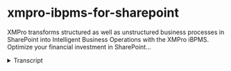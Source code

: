 # xmpro-ibpms-for-sharepoint
<!-- embeded video removed -->



XMPro transforms structured as well as unstructured business processes in SharePoint into Intelligent Business Operations with the XMPro iBPMS. Optimize your financial investment in SharePoint...
<details>
<summary>Transcript</summary>XMPro transforms structured as well as unstructured business processes in SharePoint into Intelligent Business Operations with the XMPro iBPMS. Optimize your financial investment in SharePoint...
let's get started good morning everybody

welcome to another XM Pro webinar

today we are going to go through XM Pro

and bringing ibpms to SharePoint

um example brings ibos which is an

intelligent business operations Suite

which we see as a convergence of

business Process Management and bi if

you require any more information on us

contact us after this webinar our sales

team or our partners will be more than

happy to provide you with more details

on that

so what do we do we bring the Next

Generation business Process Management

which Gardner calls ibpms to SharePoint

which I'm going to take you through

today

so what are we going to cover today

we've got three objectives we're going

to go into the first one is intelligent

processes within SharePoint

what do we mean by intelligent processes

follow this up with some examples as

well

um how to upload a document to a

SharePoint document library and the last

one is using a SharePoint list as a data

source

so intelligent processes and SharePoint

the benefits of what we bring to the

table of bringing intelligent processes

into SharePoint

we've highlighted the three big ones

that we've found the first one is there

is no coding

you do not need to open Visual Studio or

any coding

platform to deploy these processes into

SharePoint

a SharePoint consultant or a business

analyst can configure these

they can configure the processes they

can configure the web Parts they can

configure the data lists that make up

the lookups that you're actually going

to be using within your processes

themselves

and the last one is the same process

information is available within

SharePoint within Outlook within the web

depending on your platform of choice for

your end users so you're not confined to

just your SharePoint environment you've

got the exact same process information

so you define it once

it's available on multiple interfaces

for your users to to work through

we're going to work through an example

of X and prone SharePoint and we're

going to touch on a few items

the first one is the standard web part

the task list

the process form how we render it in

SharePoint what it looks like what

components are available in it and

lastly how to configure

these web Parts within SharePoint

I'm going to leave the PowerPoint there

I'm just going to

bring across the web interface

this is not SharePoint for those of you

that are familiar with SharePoint this

is our web interface what I'm actually

going to do for my web interface

is creating your acquisition

and with this requisition we're actually

going to process it

push it through to the next step and

then we're going to access that perform

within SharePoint itself

so the first step we're going to do in

XM Pros web front-end the Second Step

from that point onwards is going to be

from within SharePoint itself

so we're just going to keep it very

basic

stock requisition within the it category

we just need to procure a new server

rack for

Cloud background infrastructure

let's attach a sample quote

the stock code

a description

the price we're requiring one

and we are going to submit that document

so what we're actually done here

is

if I switch to the

SharePoint interface

is triggered it from the X and pro

screen

and push that information through into

SharePoint itself

what you're looking at here for those

who use familiar with SharePoint is the

SharePoint 2010 installation

this will be your portal login

from your corporate environment

we've kept it very basic to what you're

looking at here what we've done is if I

open an XM Pro for shape one down the

bottom

it will load a basic web part page

and on that webpod page

it's waiting for your screens to catch

up there

and on the webpite page

you will see two web parts

you've got web parts

on the left and you have a web port on

the right

um

we've got a task list

that we've populated on the left

if I stop here for a minute

and we go back into the XM web interface

if I open up his to do task list and

open up the broadcasting

you'll see we have capture match Tuesday

brief capture promotional brief and

capture a Wacky Wednesday brief as well

if we move over to the SharePoint web

part I'll draw your attention to the top

we have capture a promotion brief and

mad Tuesday brief and a Wacky Wednesday

brief

so what we've actually got there

let's go back there

what we've actually got there is a

single data set of information you're

looking at the exact same process task

list which is available in our web

interface and is available in our

SharePoint interface

if I open up

any one of the tasks themselves you'll

see the exact same task available in

both interfaces as well

so all we've got is it looks like a very

busy screen and I'll walk you through

what we're actually looking at on the

screen here

so to keep it simple we've got two web

Parts on the screen you've got a web pod

Zone on the left and we've got a web pod

Zone on the right

if I move my mouse over the top you'll

see you've got your basic SharePoint

webpod functionality

this is

sharepoint's own functionality with

regards to web pod I can edit these web

parts and move them around if I edit

this Web Bot

you'll see I'm looking at a webpart page

with the various zones and I can drag

the web pods in as I'm looking at them

what you're looking at is one

configuration option we have for web

Parts there are multiple configuration

options depending on your needs and

requirements within an organization

um some organizations are quite happy

with how they're looking at it here you

can configure the amount of columns

you're looking at so if I scroll to the

right

what you're looking at there is the top

off of that is sharepoints configuration

options for a basic web pod what we've

actually done is at the bottom we've

introduced X and pro specific items to

that webpod as well so we've extended

the web part itself

if I go into the columns

you'll see at the moment I've got due

number and from ticked so I can

configure all of them on I can configure

all of them off depending on my needs

and my requirements

if I expand the list properties I can

allow sorting I can allow paging I can

allow grouping

so whatever your needs and requirements

are for lists within SharePoint process

list task list you can configure the web

Parts you can have multiple web Parts as

well you don't have to just have the two

web Parts we've got on the screen you

can have multiple on the screen each

serving a different purpose

if I cancel it

let's wait for the SharePoint

environment to cancel the um

web pod editing and we come back to the

form that we're looking at

so what we're looking at here is we've

got a list of tasks for a specific user

down the left as soon as he clicks on a

specific task it's going to open up the

task definition we've configured on the

right

in this instance it's a purchase

requisition

we've got an approval name his approval

limit requisition total and we have a

budget goal in the middle indicating his

current budget his actual he's committed

to and is requested which brings through

the the details down the bottom

from the person requesting

and the current user can put comments in

we can view the current process flow

diagram at the top as well

so what we're looking at here is a

budget graph within an approval form

what we've got along the right there are

the various routing

of the various routing options

as is categories for it

you'll see we have a tech approval along

the right

if I picked a category from the previous

step as maintenance I would get a

maintenance approval or if I picked it

for finance I'll get a finance approval

so you have Dynamic routing options

which appear on the right which are

context aware

they're aware of the information that's

captured on the screen

and they adapt themselves accordingly

what we're going to do here

is

this is our design environment

what we call the does XM designer this

is where we configure the processes once

to deploy them to the multiple platforms

if I double click the first approval

this is the same approval screen that

we've just looked at with the graph in

the middle

the budget graph asking for approval for

specific spend to specific category

if I drag the chart in

and we just go set up some properties

let's get rid of his caption

let's open up the chart

so what we've opened up here is what we

call our chart wizard which allows us to

build our in-flight analytics into

processes

I'm going to leave it as a bar chart

you've got appearance options you can

change its colors

you can change its styling options so

everything doesn't have to be the the X

and pro colors or orange all across the

board

it can handle multiple series as well

I'm going to call this month

and there's various other options down

the bottom here you've got full control

over how your charts get configured with

regards to where are their point labels

where they're chart titles if we're

going to diagram

because I've picked a bar chart I'd

actually like this chart to be rotated

it's going to make a lot more sense to

me rotated versus horizontal I've got

control over axis I want to give the

charter title as well

so let's call this spin to date

and I can click finish

if I go back to

our SharePoint form

and we refresh that form itself

what you'll see right at the bottom as

it was the last control I've added onto

the form will have a second chart that's

going to appear

pulling information now this chart can

pull its information from multitudes of

sources that can pull it from a sap

system

it can pull it from an oracle system it

can put it from a flat file system it

can pull it from a modern mainframe

system you can put it from a legacy

mainframe system

so if I scroll down

you'll see I have my current spend to

date

now

it's good having the two graphs I'd like

to move this chart up so that it

actually makes a lot more sense above my

budget goal

if I go back into the workspace itself

I'm just going to change the index

for the chart

once again if we refresh that form

you'll see we have spin to date which

now appearing above budget call so very

quickly

you can start creating in-flight

analytics and have it push through into

a SharePoint front-end we drag the chart

on

linked it to an existing data set

configured the various options on it and

surface it for the actual approval user

to have a look at

if I bring us back to the PowerPoint

so what we've just gone through is an

example of X and pro and SharePoint so

we've looked at a standard Web Bot we

saw an example with two web pods one on

the left one on the right the one on the

left being a task list

the one on the right being the actual

form render web pod

so task list is exactly the same task

list as any other X and pro interface

it's the exact same task as you look at

if you log into the web if you log into

Outlook

the process form we had a look at how

the form is rendered

we had a look at the information that

was being pulled through from that form

we added an extra chart onto the four

linked it to an existing data set which

brought a lot more

information to the user context

information to the user

and then lastly we looked at how to

configure

so how to configure a webpart firstly

exactly the same as you will configure

any other web part in SharePoint it's

got the same SharePoint webpod options

we've just extended them and added a few

extra at the bottom to control how the

lists display their information and how

the form displays this information we

also looked at how to configure our

in-flight Analytics

by creating a basic chart

linking it to an existing data set

and move the chart around on the actual

form

what we're going to look at next is

intelligence which is not found in

SharePoint

the first one we're going to cover is

what we call Process goals

um

foreign

discussions

the third one is next best actions

and finally the last one case files

so we're going to take each of these and

have a look at how is this intelligence

which is not currently in SharePoint

brought to SharePoint with X and Pros

ibos

offering

if I stop the PowerPoint there and let's

come back to

the XM Pro screen

once again it's exactly the same screen

we've just looked at

we've got the chart I'm going to leave

the chart on there for the rest of this

webinar

we've got the list on the left

standard webparts for both of them

what we're going to look at with regards

to the intelligence we bring to the

table is across the top

so the first one we've got is process

goals

a process goals allows you to visualize

and each work step to help guide your

business decisions

you configure these per process

and what it's doing is providing more

information

contextual information to the person who

needs to make the approval decisions

so in this example

we're working with the purchase

requisition so we have the current

budget versus actual we have our current

budget and the spend for last year

across the top

if I scroll right we have our actual

spend per department and we can have a

look at it is

quite a bit more than the finance and HR

combined

that gives me more information

to help make my decision

if I close the process goals

if I open up the history

what the history is showing is the

entire order Trail for the process

so every single step that we do is

auditable

every step that we capture

goes into a time and date stamp attached

to a user itself

if I scroll down

what you'll see there is we've got two

icons

the first icon indicates to me that it

was a specific task

so task one was to create a new

acquisition

what the second icon tells me is the

discussion was actually created linked

to that task

this brings us back to

if I just jump to the

PowerPoint once again this brings us

back to social process discussions

social discussions around a process now

this can be

a specific transaction

or this can be globally at process level

I'm not happy with the procurement

process it's taking too long or I'm not

happy with the step in the procurement

process is asking for too much

information I don't have available at

the time

in the current example

we actually have a process

discussion which is attached to a

transaction

you can drill all the way down into that

and

it will bring the information back

specific to that transaction itself

so if I scroll a bit further down what

are the specifications we are looking

for for the server or looking at for the

server

so very quickly

you can start getting a social

collaboration around a specific

transaction if there is more information

that you need from a specific individual

it also allows you to start working out

the social influences in the process you

may have a process which spans across

your organization

it goes through five levels of approval

but actually it's going through eight

levels of approval two other levels or

three other levels are going through

email a phone call and instant message

or some other mechanism which is not

being captured

if we go to the discuss at the top

what we've got here this is where we

actually capture the discussions

and Link them to a specific task

or link them to a

Global holistic level of a process

so I can pick a procurement purchase

requisition and I can capture a message

I think this process is taking too long

they're too many steps in it

or if it's a customer onboarding process

I think we need to revamp take it from a

structured process to unstructured I

cannot get to the steps in time even

though I know more information about the

user itself

I can discuss it with a particular user

or I can leave it open to everyone

that's got access to that actual

process itself

and lastly

next best

what next best

does

is it has a look at predictive as well

as history

and works out what is the next step

you should take

it's not going to force you to take the

step it's just offering up the options

for you to take the step

so we've got process goals

which are giving you more information

with regards to your kpis

so how are you tracking budget versus

actual

how are you tracking per Department

next best action is saying

for this given

process

we've had 145 approvals we've had 38

technical approvals and we've had 17

declines it's not going to force you to

approve it it's not going to force you

to do a technical approval what it's

going to do is provide you more

information so that you can better make

a decision on where this task is

actually going to be going

so if we close that again

if I bring this back to to SharePoint

again and let's take it from the top

so intelligence not found in SharePoint

process goals kpis you define at a

process level

which provide context information to the

user

second social process discussions

discussions around a specific

transaction

or discussions around a specific process

process improvement process enhancement

next best action

what

is the predictive nature of this process

where is it going if I pick a specific

path

once again the system's not forcing you

to take that path it's offering up an

option for you to have a look at to

better make your decision

and lastly Case Files which I'll go back

to and illustrate now so what the four

of those

are trying to help is the person who

needs to make a decision to give him

more information

more contextual information

so that he can better make the decision

that he needs to

if we go back to this example

if this process didn't have a budget

goal graphene or did not have a spend to

date graph in here

the person who's doing approval would

have his limit his requisition total and

a comment typically what would happen is

you would work out do I have a budget

for this

have I exceeded my budget go and I Work

It Out open up Excel have a look at your

graphs in Excel what we've done is we've

taken all of that and made that part of

the actual process so we've got the

in-flight Analytics

once again you can hook that up to any

data source if it's a sap backend you

can hook it up to sap if you're looking

at an oracle if you're looking at a SQL

if you're looking at a flat file

whatever your data source is can be

sucked in and actually rendered as a

specific in-flight Analytics

within the process itself

we touched on process goals across the

top

once again your kpis Define at process

level

we had a look at the history

history using the

transaction

as well as the discussion both forming

part of the order Trail

so you can For the First Time Track

a transaction from end to end as well as

the social interactions that happened

within that process you can put your

analytics on top of that as well and

start working out who are the social

influences within your organization

why is a purchase requisition always

going to person X for approval or for a

comment or for a recommendation should

you not be made part of the process

then knowledge transfer which needs to

happen

your business process needs to evolve to

incorporate the social discussion

aspects of that and then the last one we

touched on was the next best action

itself

the predictive analytical nature where

should this go

based on the past history of this actual

process itself

and then the last one is Case Files

themselves

what case files does here is any

document which has been attached as part

of the process it puts it into a central

location as part of the process for you

to actually View

this was the process I submitted

previously we had the quote what the

icon on the right there tells us is to

what system was this uploaded it was

uploaded into SharePoint it can be

uploaded into whatever document

repository you have it does not have to

be SharePoint in this instance it is

SharePoint we can upload documents into

a flat file system and Link it into part

of the process as well

foreign

so intelligence not found in SharePoint

the second area we wanted to touch on

was how to upload a document into

SharePoint

first of all the benefits of doing that

from within a process environment is you

can apply your version management you

can apply your meter data to the

document

so if you have specific documentation

which needs to be uploaded if you've got

a policy documentation or a contract

which has specific meter data attached

to a contract you'd want to push that

through into SharePoint as well

SharePoint handles the

indexing of that which means the

searching and bringing up after that

information

is very quick

all process related documents get

properly stored in index

so once again you're using the power of

SharePoint to properly index and store

and allow you to pull that information

out from within SharePoint

if I flick back to the actual SharePoint

now when we started this process we

started it from the Action Pro

front end we captured our acquisition we

attached a quote

where that code got uploaded to

whereas if I go to the root of the

SharePoint site

if you have a look down the left we have

libraries

I created a file uploads Library kept it

very

open

and we have a quote which was attached

in here

um you can upload documentation into the

system simply

so you can have one folder where all

your documents get uploaded into

SharePoint or you can have multiple

folders within a specific location

so if you are looking at policies

and your policies are related to a

client you could have a client folder

upload your various policy documents

into those specific folders

and shipwin handles the document

retrieval and indexing of those

documents themselves

if I go back to the home page

so once again the benefits of uploading

a document into SharePoint version

management very important you can have

multiple versions of a document

it will also store the changes on those

documents as well so you can see who

checked something out who made a change

and revert the change back to a previous

version if there was something wrong

with the the new version of the document

metadata

very important for indexing retrieval

purposes and then once again all your

process related documents get properly

stored index for easy retrieval

and lastly to use a SharePoint list as a

data source

you would want to use a SharePoint list

as a lookup

or a drop down field

the reasons for doing this is a business

user

can manage and create these data sets

that are used as lookup

you can reuse the master data across

your organization so if you already have

lists that are configured within

SharePoint

you can use these within a process

it's easier to set up and manage these

lists from SharePoint

I will show us an example

if we go back into SharePoint itself

you'll see I have a lists Library down

the left if I click lookup

you'll see we have

the list is term lookup

and within it we have maintenance RT

cleaning finance and I've just linked it

to a procurement type of General

for those of you who saw the

previous

step that I did within the XM workspace

those should look familiar

if I open up

a purchase requisition you'll see we

have a category

that SharePoint list we're looking at is

driving the contents of that drop down

if I go in and we add a new item

let's call this spares

and I'm going to link it to General and

we're going to save so now I've got

maintenance RT

cleaning finance and Spares

if I go back to

the X and pro screen

we have spares down the bottom

if I do the same from within SharePoint

so once again I'm just going to the

portal page within SharePoint I've got

an open X and pro for SharePoint down

the bottom

the two web parts

right across the top I have a process

list

if I scroll down I can create a new

purchase requisition

if I have a look at the category we have

Maintenance Cleaning it spares and

finance come through there as well so

one definition for this process surfaced

in multiple interfaces

if I go back into SharePoint and I

actually delete

that

space

so I'm going to delete that list

I'm going to go back up to the main

portal

once again process list

scroll down to the actual requisition

itself

Maintenance Cleaning RT and finance

so very quickly I can configure and

manage my data lists within SharePoint

which is easy and simple for a business

user to do

if you already have

lists created

you can reuse those lists as well

it's easier to set up once again you can

also apply security to these lists from

within SharePoint itself

so if I'm querying

let's just go back to the top

and we go back to our list

I have a specific procurement type that

I was linking this to you can set up

various access and securities and

SharePoint so that specific individuals

do not have access to specific

procurement types or requisition types

I've got a very simple example here you

may have your cost centers stored and

maintained within SharePoint if user is

not allowed a specific cost center you

would set that security up in SharePoint

and we would enforce that security

within XM Pro as well so that

information is not

surface where access is not

given for it

so using SharePoint list as a data

source why it's a lot easier to manage

and create data sets from a business

user's perspective in SharePoint and

have that surfaced in an X and pro form

as a lookup or a drop down field

you're going to reuse your existing data

sets so there's no need to go into SQL

create a table

copy that information into it and then

have the whole management and

maintenance on that as well

there's the list within SharePoint are

version so you can have a look at who

deletes what versus who added what so

there is auditability on the list in

there which is built in as part of the

SharePoint list itself

so just to wrap up what we've gone

through

I'm going to start at the back and work

my way forward

so using a SharePoint list as a data

source

so we link that into an actual process

we used it as a drop down and we used it

as a category filter for a procurement

request

uploading a document into a SharePoint

document Library

um

you can keep it simple and put it into a

global

SharePoint document library or you can

be very specific and upload it into

specific designated SharePoint libraries

hand in hand with this you've got your

SharePoint versioning of documents

you've got your metadata which goes with

it

and you've got the proper indexing and

retrieval

through the SharePoint search

capabilities for this document

the document is linked in the case File

function

so you can have a look at that from a

process perspective versus having to go

into the SharePoint document Library

find the document and pull that

information out there as well

and then where we started intelligent

processes within SharePoint

XM Pro brings

ibpms to SharePoint

within that we had a look at standard

web parts

we had a very simple

SharePoint webpod page we had tasks and

lists on the left and we had the form on

the right

the task list the same task list is

available in all the X and pro

interfaces so you deploy it once

see it in multiple interfaces

we had a look at it in the web interface

and then we switched over to the

SharePoint interface

the process form how does the form

render in SharePoint

how does this form render Within

a standard X and pro web front-end as

well and it's the exact same form

rendering in Outlook if that's your

chosen interface to your end users

then we had a look at how to configure

firstly web parts

the wherepots

exactly the same as you would configure

any SharePoint web pod

you can edit the web parts you've got

your SharePoint functionality we've

extended that with X and pro specific

information around lists columns where's

it getting its information colors that

kind of information on a webpod

then what we had to look as

a look at is

what intelligence

which is not found in SharePoint

the first one we looked at was a process

goal

a kpi defined at a process level

which provides more information to the

user who needs to make a decision the

second one we looked at was a social

process discussion

once again at transaction level

and secondly at a process level process

Improvement level the ability to start

that

from within the process itself

as well as the audit history surfacing

the

task process

discussion as well as responses to the

discussion as well so it's all part of

the ordered history so for the first

time we can

add and Link

social process discussions to a process

transaction and actually have an audit

trail that represents that

the third one was an Express action

Predictive Analytics

looking at the history of that actual

process where's the history of that

going and predicting where the next

logical step for the routing would be

once again it's not going to make the

decision for you it's just providing you

more context information so that you can

better make the decisions you need to

make with that process and the last one

is the Case Files themselves

we've uploaded a document to SharePoint

we've uploaded a second document and a

third step and a fourth step if you wish

to view these documents without the case

File feature you would need to go into

SharePoint

find the specific document library and

pull that information out so what we did

with the case File is we've given you

the the functionality from within the

process itself to click the case File

open up and that will return your list

of all documents which have been

uploaded irrespective of their document

repository whether it's SharePoint

whether it's a file system whether it's

a another document management system at

the back it's all in one central place

you can access it from within the

process

and make your decisions from me

thank you for attending today

if there are any questions or any

feedback please send them through

I will send replies as soon as we get

those

and thank you have a great day
</details>